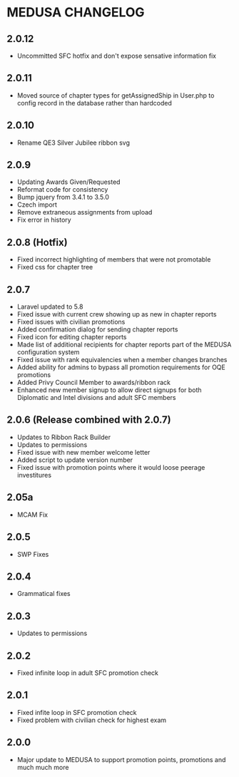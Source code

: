 # MEDUSA CHANGELOG

## 2.0.12
  - Uncommitted SFC hotfix and don't expose sensative information fix

## 2.0.11
   - Moved source of chapter types for getAssignedShip in User.php to config record in the database rather than hardcoded

## 2.0.10
   - Rename QE3 Silver Jubilee ribbon svg

## 2.0.9
   - Updating Awards Given/Requested
   - Reformat code for consistency
   - Bump jquery from 3.4.1 to 3.5.0
   - Czech import
   - Remove extraneous assignments from upload
   - Fix error in history

## 2.0.8 (Hotfix)
   - Fixed incorrect highlighting of members that were not promotable
   - Fixed css for chapter tree
    
## 2.0.7
   - Laravel updated to 5.8
   - Fixed issue with current crew showing up as new in chapter reports
   - Fixed issues with civilian promotions
   - Added confirmation dialog for sending chapter reports
   - Fixed icon for editing chapter reports
   - Made list of additional recipients for chapter reports part of the MEDUSA configuration system
   - Fixed issue with rank equivalencies when a member changes branches
   - Added ability for admins to bypass all promotion requirements for OQE promotions
   - Added Privy Council Member to awards/ribbon rack
   - Enhanced new member signup to allow direct signups for both Diplomatic and Intel divisions and adult SFC members
    
## 2.0.6 (Release combined with 2.0.7)
   - Updates to Ribbon Rack Builder
   - Updates to permissions
   - Fixed issue with new member welcome letter
   - Added script to update version number
   - Fixed issue with promotion points where it would loose peerage investitures

## 2.05a  
   - MCAM Fix
    
## 2.0.5 
   - SWP Fixes
    
## 2.0.4 
   - Grammatical fixes
    
## 2.0.3
   - Updates to permissions
    
## 2.0.2
   - Fixed infinite loop in adult SFC promotion check            
    
## 2.0.1
   - Fixed infite loop in SFC promotion check
   - Fixed problem with civilian check for highest exam
    
## 2.0.0
   - Major update to MEDUSA to support promotion points, promotions and much much more
    